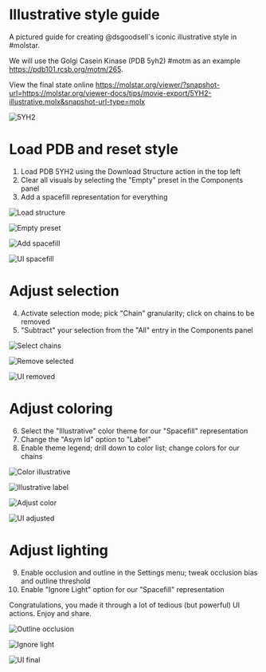 
# Illustrative style guide

A pictured guide for creating @dsgoodsell`s iconic illustrative style in #molstar.

We will use the Golgi Casein Kinase (PDB 5yh2) #motm as an example https://pdb101.rcsb.org/motm/265.

View the final state online https://molstar.org/viewer/?snapshot-url=https://molstar.org/viewer-docs/tips/movie-export/5YH2-illustrative.molx&snapshot-url-type=molx

![5YH2](5YH2.png)


# Load PDB and reset style

1. Load PDB 5YH2 using the Download Structure action in the top left
2. Clear all visuals by selecting the "Empty" preset in the Components panel
3. Add a spacefill representation for everything

![Load structure](load-structure.png)

![Empty preset](empty-preset.png)

![Add spacefill](add-spacefill.png)

![UI spacefill](ui-spacefill.png)


# Adjust selection

4. Activate selection mode; pick "Chain" granularity; click on chains to be removed
5. "Subtract" your selection from the "All" entry in the Components panel

![Select chains](select-chains.png)

![Remove selected](remove-selected.png)

![UI removed](ui-removed.png)


# Adjust coloring

6. Select the "Illustrative" color theme for our "Spacefill" representation
7. Change the "Asym Id" option to "Label"
8. Enable theme legend; drill down to color list; change colors for our chains

![Color illustrative](color-illustrative.png)

![Illustrative label](illustrative-label.png)

![Adjust color](adjust-color.png)

![UI adjusted](ui-adjusted.png)


# Adjust lighting

9. Enable occlusion and outline in the Settings menu; tweak occlusion bias and outline threshold
10. Enable "Ignore Light" option for our "Spacefill" representation

Congratulations, you made it through a lot of tedious (but powerful) UI actions. Enjoy and share.

![Outline occlusion](outline-occlusion.png)

![Ignore light](ignore-light.png)

![UI final](ui-final.png)
